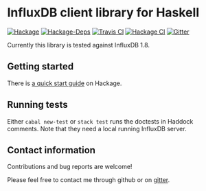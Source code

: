 # InfluxDB client library for Haskell

[![Hackage](https://img.shields.io/hackage/v/influxdb.svg)](https://hackage.haskell.org/package/influxdb)
[![Hackage-Deps](https://img.shields.io/hackage-deps/v/influxdb.svg)](http://packdeps.haskellers.com/feed?needle=influxdb)
[![Travis CI](https://travis-ci.org/maoe/influxdb-haskell.svg?branch=master)](https://travis-ci.org/maoe/influxdb-haskell)
[![Hackage CI](https://matrix.hackage.haskell.org/api/v2/packages/influxdb/badge)](https://matrix.hackage.haskell.org/package/influxdb)
[![Gitter](https://badges.gitter.im/maoe/influxdb-haskell.svg)](https://gitter.im/maoe/influxdb-haskell?utm_source=badge&utm_medium=badge&utm_campaign=pr-badge)

Currently this library is tested against InfluxDB 1.8.

## Getting started

There is [a quick start guide](https://hackage.haskell.org/package/influxdb/docs/Database-InfluxDB.html) on Hackage.

## Running tests

Either `cabal new-test` or `stack test` runs the doctests in Haddock comments. Note that they need a local running InfluxDB server.

## Contact information

Contributions and bug reports are welcome!

Please feel free to contact me through github or on [gitter](https://gitter.im/maoe/influxdb-haskell).
